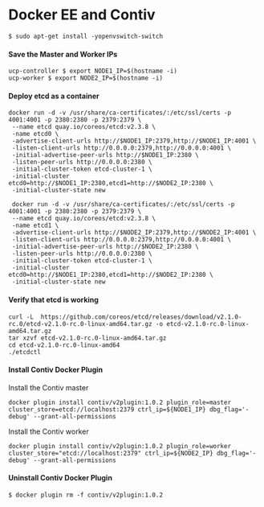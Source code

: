 # Docker EE and Contiv

```
$ sudo apt-get install -yopenvswitch-switch
```

#### Save the Master and Worker IPs

```
ucp-controller $ export NODE1_IP=$(hostname -i)
ucp-worker $ export NODE2_IP=$(hostname -i)
```

#### Deploy etcd as a container


```
docker run -d -v /usr/share/ca-certificates/:/etc/ssl/certs -p 4001:4001 -p 2380:2380 -p 2379:2379 \
 --name etcd quay.io/coreos/etcd:v2.3.8 \
 -name etcd0 \
 -advertise-client-urls http://$NODE1_IP:2379,http://$NODE1_IP:4001 \
 -listen-client-urls http://0.0.0.0:2379,http://0.0.0.0:4001 \
 -initial-advertise-peer-urls http://$NODE1_IP:2380 \
 -listen-peer-urls http://0.0.0.0:2380 \
 -initial-cluster-token etcd-cluster-1 \
 -initial-cluster etcd0=http://$NODE1_IP:2380,etcd1=http://$NODE2_IP:2380 \
 -initial-cluster-state new
```
 
```
 docker run -d -v /usr/share/ca-certificates/:/etc/ssl/certs -p 4001:4001 -p 2380:2380 -p 2379:2379 \
 --name etcd quay.io/coreos/etcd:v2.3.8 \
 -name etcd1 \
 -advertise-client-urls http://$NODE2_IP:2379,http://$NODE2_IP:4001 \
 -listen-client-urls http://0.0.0.0:2379,http://0.0.0.0:4001 \
 -initial-advertise-peer-urls http://$NODE2_IP:2380 \
 -listen-peer-urls http://0.0.0.0:2380 \
 -initial-cluster-token etcd-cluster-1 \
 -initial-cluster etcd0=http://$NODE1_IP:2380,etcd1=http://$NODE2_IP:2380 \
 -initial-cluster-state new
```




#### Verify that etcd is working
```
curl -L  https://github.com/coreos/etcd/releases/download/v2.1.0-rc.0/etcd-v2.1.0-rc.0-linux-amd64.tar.gz -o etcd-v2.1.0-rc.0-linux-amd64.tar.gz
tar xzvf etcd-v2.1.0-rc.0-linux-amd64.tar.gz
cd etcd-v2.1.0-rc.0-linux-amd64
./etcdctl
```

#### Install Contiv Docker Plugin

Install the Contiv master

```
docker plugin install contiv/v2plugin:1.0.2 plugin_role=master cluster_store=etcd://localhost:2379 ctrl_ip=${NODE1_IP} dbg_flag='-debug' --grant-all-permissions
```

Install the Contiv worker

```
docker plugin install contiv/v2plugin:1.0.2 plugin_role=worker cluster_store="etcd://localhost:2379" ctrl_ip=${NODE2_IP} dbg_flag='-debug' --grant-all-permissions
```




#### Uninstall Contiv Docker Plugin
```
$ docker plugin rm -f contiv/v2plugin:1.0.2
```